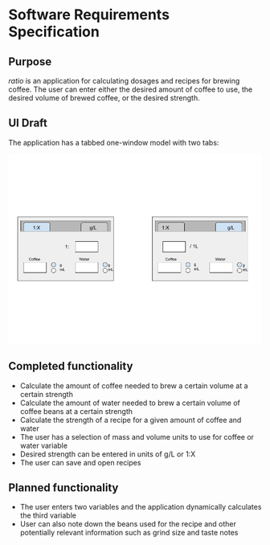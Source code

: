 # Software Requirements Specification

## Purpose

_ratio_ is an application for calculating dosages and recipes for brewing coffee.
The user can enter either the desired amount of coffee to use, the desired volume of brewed coffee, or the desired strength.

## UI Draft

The application has a tabbed one-window model with two tabs:

![](img/ui-draft.png)

## Completed functionality

- Calculate the amount of coffee needed to brew a certain volume at a certain strength
- Calculate the amount of water needed to brew a certain volume of coffee beans at a certain strength
- Calculate the strength of a recipe for a given amount of coffee and water
- The user has a selection of mass and volume units to use for coffee or water variable
- Desired strength can be entered in units of g/L or 1:X
- The user can save and open recipes

## Planned functionality

- The user enters two variables and the application dynamically calculates the third variable
- User can also note down the beans used for the recipe and other potentially relevant information such as grind size and taste notes

